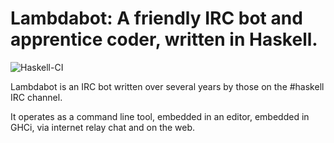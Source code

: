 # Lambdabot: A friendly IRC bot and apprentice coder, written in Haskell.

![Haskell-CI](https://github.com/lambdabot/lambdabot/workflows/Haskell-CI/badge.svg)

Lambdabot is an IRC bot written over several years by those on the #haskell
IRC channel.

It operates as a command line tool, embedded in an editor, embedded in GHCi,
via internet relay chat and on the web.
